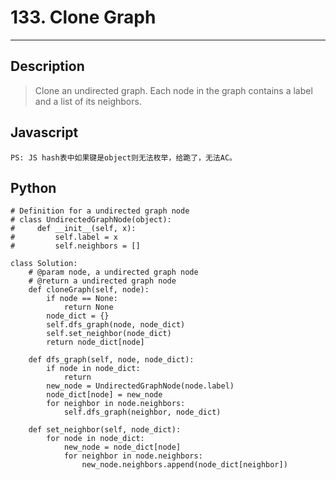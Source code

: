 # 133. Clone Graph

---

## Description

> Clone an undirected graph. Each node in the graph contains a label and a list of its neighbors.


## Javascript

```
PS: JS hash表中如果键是object则无法枚举，给跪了，无法AC。
```

## Python
```
# Definition for a undirected graph node
# class UndirectedGraphNode(object):
#     def __init__(self, x):
#         self.label = x
#         self.neighbors = []

class Solution:
    # @param node, a undirected graph node
    # @return a undirected graph node
    def cloneGraph(self, node):
        if node == None:
            return None
        node_dict = {}
        self.dfs_graph(node, node_dict)
        self.set_neighbor(node_dict)
        return node_dict[node]

    def dfs_graph(self, node, node_dict):
        if node in node_dict:
            return
        new_node = UndirectedGraphNode(node.label)
        node_dict[node] = new_node
        for neighbor in node.neighbors:
            self.dfs_graph(neighbor, node_dict)

    def set_neighbor(self, node_dict):
        for node in node_dict:
            new_node = node_dict[node]
            for neighbor in node.neighbors:
                new_node.neighbors.append(node_dict[neighbor])
```

